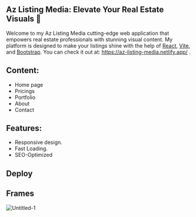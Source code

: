 ## Az Listing Media: Elevate Your Real Estate Visuals 📸 

Welcome to my Az Listing Media cutting-edge web application that empowers real estate professionals with stunning visual content. My platform is designed to make your listings shine with the help of  [React](https://es.react.dev/reference/react), [Vite](https://vitejs.dev/), and [Bootstrap](https://react-bootstrap.netlify.app/). You can check it out at: https://az-listing-media.netlify.app/ .

## Content:

- Home page
- Pricings
- Portfolio
- About
- Contact

## Features:

- Responsive design.
- Fast Loading.
- SEO-Optimized

## Deploy

## Frames


![Untitled-1](https://github.com/user-attachments/assets/5541469a-c986-4d87-9ba4-3e6b8fd569a0)



